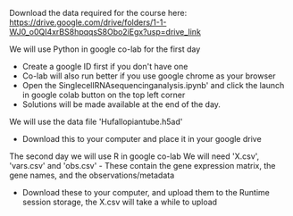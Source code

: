 Download the data required for the course here: 
https://drive.google.com/drive/folders/1-1-WJ0_o0QI4xrBS8hpqqsS8Obo2iEgx?usp=drive_link


We will use Python in google co-lab for the first day
- Create a google ID first if you don't have one
- Co-lab will also run better if you use google chrome as your browser
- Open the SinglecellRNAsequencinganalysis.ipynb' and click the launch in google colab button on the top left corner
- Solutions will be made available at the end of the day. 

We will use the data file 'Hufallopiantube.h5ad'
- Download this to your computer and place it in your google drive

The second day we will use R  in google co-lab
We will need 'X.csv', 'vars.csv' and 'obs.csv' - These contain the gene expression matrix, the gene names, and the observations/metadata
- Download these to your computer, and upload them to the Runtime session storage, the X.csv will take a while to upload 



